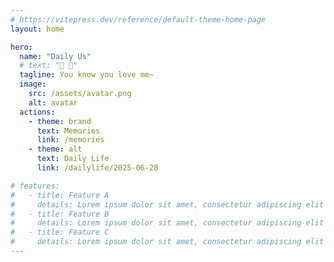```yaml
---
# https://vitepress.dev/reference/default-theme-home-page
layout: home

hero:
  name: "Daily Us"
  # text: "🦊 🐇"
  tagline: You know you love me~
  image:
    src: /assets/avatar.png
    alt: avatar
  actions:
    - theme: brand
      text: Memories
      link: /memories
    - theme: alt
      text: Daily Life
      link: /dailylife/2025-06-28

# features:
#   - title: Feature A
#     details: Lorem ipsum dolor sit amet, consectetur adipiscing elit
#   - title: Feature B
#     details: Lorem ipsum dolor sit amet, consectetur adipiscing elit
#   - title: Feature C
#     details: Lorem ipsum dolor sit amet, consectetur adipiscing elit
---
```


